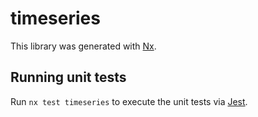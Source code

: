 # timeseries

This library was generated with [Nx](https://nx.dev).

## Running unit tests

Run `nx test timeseries` to execute the unit tests via [Jest](https://jestjs.io).
